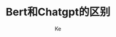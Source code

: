 ---
layout:       post
title:        "Bert和Chatgpt的区别"
author:       "Ke"
header-style: text
catalog:      true
mathjax: true
tags:
    - Transformer
---